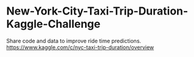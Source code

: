 # New-York-City-Taxi-Trip-Duration-Kaggle-Challenge
Share code and data to improve ride time predictions.  https://www.kaggle.com/c/nyc-taxi-trip-duration/overview
